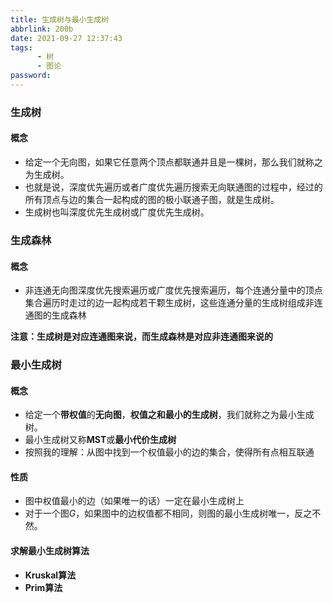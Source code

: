 ```yaml
---
title: 生成树与最小生成树
abbrlink: 200b
date: 2021-09-27 12:37:43
tags:
      - 树
      - 图论
password:
---
```






### 生成树



#### 概念

*  给定一个无向图，如果它任意两个顶点都联通并且是一棵树，那么我们就称之为生成树。
* 也就是说，深度优先遍历或者广度优先遍历搜索无向联通图的过程中，经过的所有顶点与边的集合一起构成的图的极小联通子图，就是生成树。
* 生成树也叫深度优先生成树或广度优先生成树。







### 生成森林



#### 概念



* 非连通无向图深度优先搜索遍历或广度优先搜索遍历，每个连通分量中的顶点集合遍历时走过的边一起构成若干颗生成树，这些连通分量的生成树组成非连通图的生成森林



**注意：生成树是对应连通图来说，而生成森林是对应非连通图来说的**



### 最小生成树



#### 概念



* 给定一个**带权值**的**无向图**，**权值之和最小的生成树**，我们就称之为最小生成树。
* 最小生成树又称**MST**或**最小代价生成树**
* 按照我的理解：从图中找到一个权值最小的边的集合，使得所有点相互联通



#### 性质



* 图中权值最小的边（如果唯一的话）一定在最小生成树上
* 对于一个图*G*，如果图中的边权值都不相同，则图的最小生成树唯一，反之不然。







#### 求解最小生成树算法



* **Kruskal算法**
* **Prim算法**







